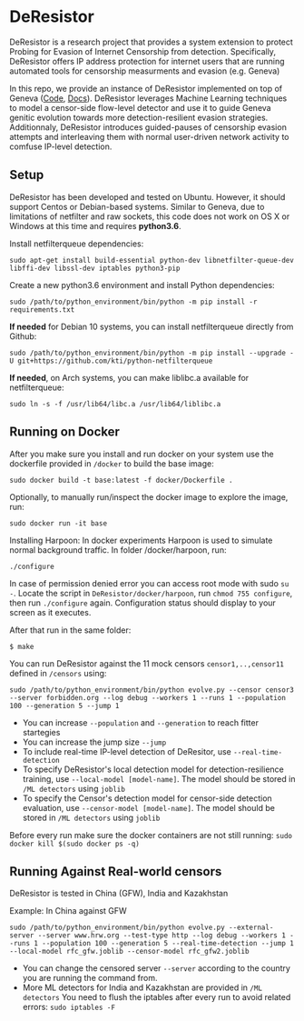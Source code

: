 # DeResistor
DeResistor is a research project that provides a system extension to protect Probing for Evasion of Internet Censorship from detection. Specifically, DeResistor offers IP address protection for internet users that are running automated tools for censorship measurments and evasion (e.g. Geneva)

In this repo, we provide an instance of DeResistor implemented on top of Geneva ([Code](https://github.com/Kkevsterrr/geneva), [Docs](https://geneva.readthedocs.io/en/latest/)). DeResistor leverages Machine Learning techniques to model a censor-side flow-level detector and use it to guide Geneva genitic evolution towards more detection-resilient evasion strategies. Additionnaly, DeResistor introduces guided-pauses of censorship evasion attempts and interleaving them with normal user-driven network activity to comfuse IP-level detection.

## Setup

DeResistor has been developed and tested on Ubuntu. However, it should support Centos or Debian-based systems. Similar to Geneva, due to limitations of netfilter and raw sockets, this code does not work on OS X or Windows at this time and requires **python3.6**. 

Install netfilterqueue dependencies:
```
sudo apt-get install build-essential python-dev libnetfilter-queue-dev libffi-dev libssl-dev iptables python3-pip
```

Create a new python3.6 environment and install Python dependencies:
```
sudo /path/to/python_environment/bin/python -m pip install -r requirements.txt
```

**If needed** for Debian 10 systems, you can install netfilterqueue directly from Github:
```
sudo /path/to/python_environment/bin/python -m pip install --upgrade -U git+https://github.com/kti/python-netfilterqueue
```

**If needed**, on Arch systems, you can make liblibc.a available for netfilterqueue:
```
sudo ln -s -f /usr/lib64/libc.a /usr/lib64/liblibc.a 
```

## Running on Docker

After you make sure you install and run docker on your system use the dockerfile provided in `/docker` to build the base image:

```
sudo docker build -t base:latest -f docker/Dockerfile .
```

Optionally, to manually run/inspect the docker image to explore the image, run:
```
sudo docker run -it base
```

Installing Harpoon: In docker experiments Harpoon is used to simulate normal background traffic. In folder
/docker/harpoon, run:
```
./configure
```
In case of permission denied error you can access root mode with sudo `su -`. Locate the script in `DeResistor/docker/harpoon`, run `chmod 755 configure`, then run `./configure` again. Configuration status should display to your screen as it executes.

After that run in the same folder:
```
$ make
```

You can run DeResistor against the 11  mock censors `censor1,..,censor11` defined in `/censors` using:
```
sudo /path/to/python_environment/bin/python evolve.py --censor censor3 --server forbidden.org --log debug --workers 1 --runs 1 --population 100 --generation 5 --jump 1
```
* You can increase `--population` and `--generation` to reach fitter startegies
* You can increase the jump size `--jump`
* To include real-time IP-level detection of DeResitor, use `--real-time-detection`
* To specify DeResistor's local detection model for detection-resilience training, use `--local-model [model-name]`. The model should be stored in `/ML detectors` using `joblib`
* To specify the Censor's detection model for censor-side detection evaluation, use `--censor-model [model-name]`. The model should be stored in `/ML detectors` using `joblib`

Before every run make sure the docker containers are not still running: `sudo docker kill $(sudo docker ps -q)`

## Running Against Real-world censors
DeResistor is tested in China (GFW), India and Kazakhstan

Example: In China against GFW
```
sudo /path/to/python_environment/bin/python evolve.py --external-server --server www.hrw.org --test-type http --log debug --workers 1 --runs 1 --population 100 --generation 5 --real-time-detection --jump 1 --local-model rfc_gfw.joblib --censor-model rfc_gfw2.joblib
```
- You can change the censored server `--server` according to the country you are running the command from.
- More ML detectors for India and Kazakhstan are provided in `/ML detectors`
You need to flush the iptables after every run to avoid related errors: `sudo iptables -F`
